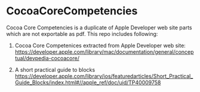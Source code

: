 CocoaCoreCompetencies
=====================

Cocoa Core Competencies is a duplicate of Apple Developer web site parts which are not exportable as pdf.
This repo includes following:
1. Cocoa Core Competenices extracted from Apple Developer web site:
https://developer.apple.com/library/mac/documentation/general/conceptual/devpedia-cocoacore/

2. A short practical guide to blocks
https://developer.apple.com/library/ios/featuredarticles/Short_Practical_Guide_Blocks/index.html#//apple_ref/doc/uid/TP40009758


